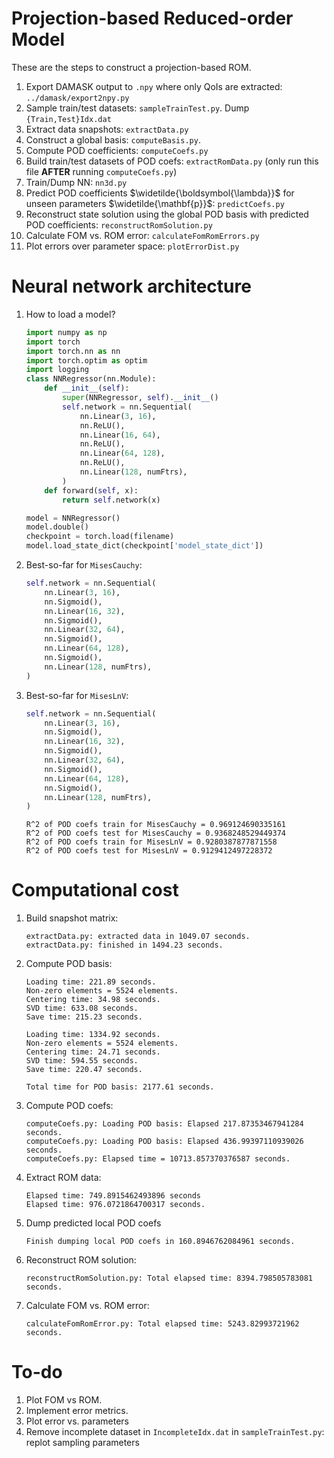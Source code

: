 
# Projection-based Reduced-order Model

These are the steps to construct a projection-based ROM. 

1. Export DAMASK output to `.npy` where only QoIs are extracted: `../damask/export2npy.py`
1. Sample train/test datasets: `sampleTrainTest.py`. Dump `{Train,Test}Idx.dat`
1. Extract data snapshots: `extractData.py`
1. Construct a global basis: `computeBasis.py`. 
1. Compute POD coefficients: `computeCoefs.py`
1. Build train/test datasets of POD coefs: `extractRomData.py` (only run this file **AFTER** running `computeCoefs.py`)
1. Train/Dump NN: `nn3d.py`
1. Predict POD coefficients $\widetilde{\boldsymbol{\lambda}}$ for unseen parameters $\widetilde{\mathbf{p}}$: `predictCoefs.py`
1. Reconstruct state solution using the global POD basis with predicted POD coefficients: `reconstructRomSolution.py`
1. Calculate FOM vs. ROM error: `calculateFomRomErrors.py`
1. Plot errors over parameter space: `plotErrorDist.py`

# Neural network architecture

1. How to load a model?
    ```python
    import numpy as np
    import torch
    import torch.nn as nn
    import torch.optim as optim
    import logging
    class NNRegressor(nn.Module):
        def __init__(self):
            super(NNRegressor, self).__init__()
            self.network = nn.Sequential(
                nn.Linear(3, 16),
                nn.ReLU(),
                nn.Linear(16, 64),
                nn.ReLU(),
                nn.Linear(64, 128),
                nn.ReLU(),
                nn.Linear(128, numFtrs),
            )
        def forward(self, x):
            return self.network(x)

    model = NNRegressor()
    model.double()
    checkpoint = torch.load(filename)
    model.load_state_dict(checkpoint['model_state_dict'])
    ```
1. Best-so-far for `MisesCauchy`:
    ```python
    self.network = nn.Sequential(
        nn.Linear(3, 16),
        nn.Sigmoid(),
        nn.Linear(16, 32),
        nn.Sigmoid(),
        nn.Linear(32, 64),
        nn.Sigmoid(),
        nn.Linear(64, 128),
        nn.Sigmoid(),
        nn.Linear(128, numFtrs),
    )
    ```
1. Best-so-far for `MisesLnV`:
    ```python
    self.network = nn.Sequential(
        nn.Linear(3, 16),
        nn.Sigmoid(),
        nn.Linear(16, 32),
        nn.Sigmoid(),
        nn.Linear(32, 64),
        nn.Sigmoid(),
        nn.Linear(64, 128),
        nn.Sigmoid(),
        nn.Linear(128, numFtrs),
    )
    ```
    ```
    R^2 of POD coefs train for MisesCauchy = 0.969124690335161
    R^2 of POD coefs test for MisesCauchy = 0.9368248529449374
    R^2 of POD coefs train for MisesLnV = 0.9280387877871558
    R^2 of POD coefs test for MisesLnV = 0.9129412497228372
    ```

# Computational cost

1. Build snapshot matrix: 
    ```
    extractData.py: extracted data in 1049.07 seconds.
    extractData.py: finished in 1494.23 seconds.
    ```
1. Compute POD basis: 
    ```
    Loading time: 221.89 seconds.
    Non-zero elements = 5524 elements.
    Centering time: 34.98 seconds.
    SVD time: 633.08 seconds.
    Save time: 215.23 seconds.

    Loading time: 1334.92 seconds.
    Non-zero elements = 5524 elements.
    Centering time: 24.71 seconds.
    SVD time: 594.55 seconds.
    Save time: 220.47 seconds.

    Total time for POD basis: 2177.61 seconds.
    ```
1. Compute POD coefs:
    ```
    computeCoefs.py: Loading POD basis: Elapsed 217.87353467941284 seconds.
    computeCoefs.py: Loading POD basis: Elapsed 436.99397110939026 seconds.
    computeCoefs.py: Elapsed time = 10713.857370376587 seconds.
    ```
1. Extract ROM data:
    ```
    Elapsed time: 749.8915462493896 seconds
    Elapsed time: 976.0721864700317 seconds.
    ```
1. Dump predicted local POD coefs
    ```
    Finish dumping local POD coefs in 160.8946762084961 seconds.
    ```
1. Reconstruct ROM solution:
    ```
    reconstructRomSolution.py: Total elapsed time: 8394.798505783081 seconds.
    ```
1. Calculate FOM vs. ROM error:
    ```
    calculateFomRomError.py: Total elapsed time: 5243.82993721962 seconds.
    ```

# To-do

1. Plot FOM vs ROM.
2. Implement error metrics. 
3. Plot error vs. parameters
4. Remove incomplete dataset in `IncompleteIdx.dat` in `sampleTrainTest.py`: replot sampling parameters
